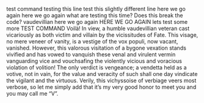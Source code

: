 test command
testing this line
test this slightly different line
here we go again
here we go again
what are testing this time?
Does this break the code?
	vaudevillian
here we go again
HERE WE GO AGAIN
lets test some more
TEST COMMAND
Voilà! 
In view, a humble vaudevillian veteran cast vicariously as both victim and villain by the vicissitudes of Fate.
This visage, no mere veneer of vanity, is a vestige of the vox populi, now vacant, vanished. 
However, this valorous visitation of a bygone vexation stands vivified and has vowed to vanquish these venal and virulent vermin vanguarding vice and vouchsafing the violently vicious and voracious violation of volition! 
The only verdict is vengeance; a vendetta held as a votive, not in vain, for the value and veracity of such shall one day vindicate the vigilant and the virtuous. 
Verily, this vichyssoise of verbiage veers most verbose, so let me simply add that it’s my very good honor to meet you and you may call me “V”.
